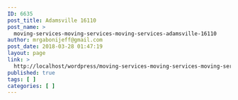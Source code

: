 ```yaml
---
ID: 6635
post_title: Adamsville 16110
post_name: >
  moving-services-moving-services-moving-services-adamsville-16110
author: mrgabonijeff@gmail.com
post_date: 2018-03-28 01:47:19
layout: page
link: >
  http://localhost/wordpress/moving-services-moving-services-moving-services-adamsville-16110/
published: true
tags: [ ]
categories: [ ]
---
```


